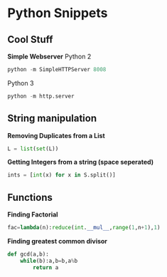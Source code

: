 # Python Snippets

## Cool Stuff

**Simple Webserver**
Python 2

```python
python -m SimpleHTTPServer 8008
```

Python 3

```python
python -m http.server
```

## String manipulation

**Removing Duplicates from a List**

```python
L = list(set(L))
```

**Getting Integers from a string (space seperated)**

```python
ints = [int(x) for x in S.split()]
```

## Functions

**Finding Factorial**

```python
fac=lambda(n):reduce(int.__mul__,range(1,n+1),1)
```

**Finding greatest common divisor**

```python
def gcd(a,b):
    while(b):a,b=b,a%b
        return a
```
